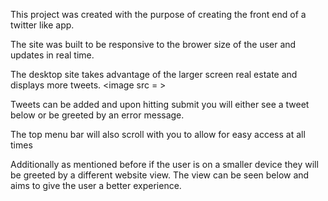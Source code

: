 
This project was created with the purpose of creating the front end of a twitter like app. 

The site was built to be responsive to the brower size of the user and updates in real time. 

The desktop site takes advantage of the larger screen real estate and displays more tweets.
<image src = >

Tweets can be added and upon hitting submit you will either see a tweet below or be greeted by an error message. 


The top menu bar will also scroll with you to allow for easy access at all times


Additionally as mentioned before if the user is on a smaller device they will be greeted by a different website view. The view can be seen below and aims to give the user a better experience.